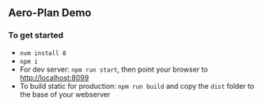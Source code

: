 ## Aero-Plan Demo

### To get started
* `nvm install 8`
* `npm i`
* For dev server: `npm run start`, then point your browser to [http://localhost:8099](http://localhost:8099)
* To build static for production: `npm run build` and copy the `dist` folder to the base of your webserver
